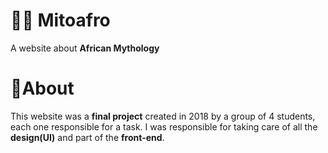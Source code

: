 # ✊🏾 Mitoafro
A website about **African Mythology**

# 📌About
This website was a **final project** created in 2018 by a group of 4 students, each one responsible for a task. I was responsible for taking care of all the **design(UI)** and part of the **front-end**.
